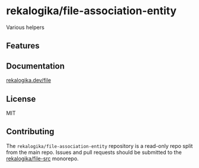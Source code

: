 # rekalogika/file-association-entity

Various helpers

## Features


## Documentation

[rekalogika.dev/file](https://rekalogika.dev/file)

## License

MIT

## Contributing

The `rekalogika/file-association-entity` repository is a read-only repo split
from the main repo. Issues and pull requests should be submitted to the
[rekalogika/file-src](https://github.com/rekalogika/file-src) monorepo.
